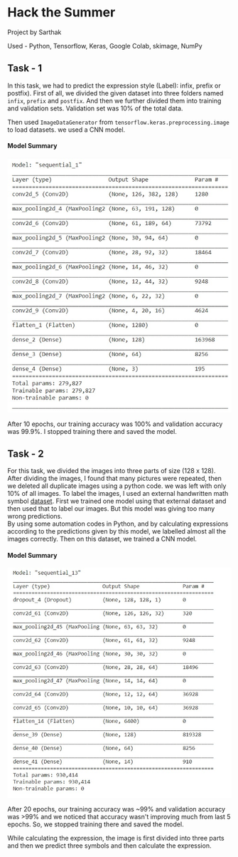 
# Hack the Summer
Project by Sarthak

Used - Python, Tensorflow, Keras, Google Colab, skimage, NumPy

## Task - 1

In this task, we had to predict the expression style (Label): infix, prefix or postfix). First of all, we divided the given dataset into three folders named `infix`, `prefix` and `postfix`. And then we further divided them into training and validation sets. Validation set was 10% of the total data.

Then used `ImageDataGenerator` from `tensorflow.keras.preprocessing.image` to load datasets. we used a CNN model.
#### Model Summary
![Summary1](summary-pics/summary-1.jpeg)

After 10 epochs, our training accuracy was 100% and validation accuracy was 99.9%.
I stopped training there and saved the model.


## Task - 2

For this task, we divided the images into three parts of size (128 x 128). After dividing the images,
I found that many pictures were repeated, then we deleted all duplicate images using a python code. we was left with only 10% of all images. To label the images,
I used an external handwritten math symbol [dataset](https://www.kaggle.com/clarencezhao/handwritten-math-symbol-dataset).
First we trained one model using that external dataset and then used that to label our images. But this model was giving too many wrong predictions.  
By using some automation codes in Python, and by calculating expressions according to the predictions given by this model, we labelled almost all the images correctly.
Then on this dataset, we trained a CNN model. 
#### Model Summary
![Summary1](summary-pics/summary-2.jpeg)

After 20 epochs, our training accuracy was ~99% and validation accuracy was >99% and we noticed that accuracy wasn't improving much from last 5 epochs. 
So, we stopped training there and saved the model.

While calculating the expression, the image is first divided into three parts and then we predict three symbols and then calculate the expression.
